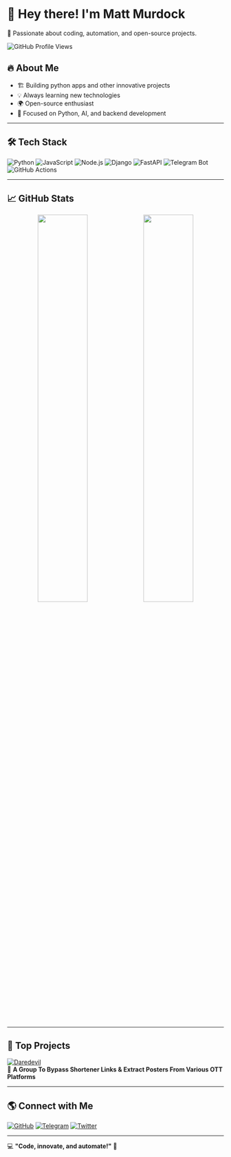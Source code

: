 # 👋 Hey there! I'm Matt Murdock
🚀 Passionate about coding, automation, and open-source projects.

![GitHub Profile Views](https://komarev.com/ghpvc/?username=murdock-dev&color=blue&style=flat-square)

## 🔥 About Me  
- 🏗 Building python apps and other innovative projects  
- 💡 Always learning new technologies  
- 🌍 Open-source enthusiast  
- 🎯 Focused on Python, AI, and backend development  

---

## 🛠 Tech Stack  
![Python](https://img.shields.io/badge/-Python-3776AB?style=flat&logo=python&logoColor=white)  ![JavaScript](https://img.shields.io/badge/-JavaScript-F7DF1E?style=flat&logo=javascript&logoColor=black)  ![Node.js](https://img.shields.io/badge/-Node.js-339933?style=flat&logo=node.js&logoColor=white)  ![Django](https://img.shields.io/badge/-Django-092E20?style=flat&logo=django&logoColor=white)  ![FastAPI](https://img.shields.io/badge/-FastAPI-009688?style=flat&logo=fastapi&logoColor=white)  ![Telegram Bot](https://img.shields.io/badge/-Telegram%20Bot-26A5E4?style=flat&logo=telegram&logoColor=white)  ![GitHub Actions](https://img.shields.io/badge/-GitHub%20Actions-2088FF?style=flat&logo=github-actions&logoColor=white)  

---

## 📈 GitHub Stats  
<p align="center">
  <img width="48%" src="https://github-readme-stats.vercel.app/api?username=murdock-dev&show_icons=true&theme=radical" />
  <img width="48%" src="https://github-readme-streak-stats.herokuapp.com/?user=murdock-dev&theme=radical" />
</p>  

---

## 🎯 Top Projects  
[![Daredevil](https://img.shields.io/badge/Bypasser-blueviolet?style=for-the-badge)](https://telegram.me/Daredevil_Bypass)  
📜 **A Group To Bypass Shortener Links & Extract Posters From Various OTT Platforms**

---

## 🌎 Connect with Me  
[![GitHub](https://img.shields.io/badge/GitHub-181717?style=flat&logo=github&logoColor=white)](https://github.com/murdock-dev)  [![Telegram](https://img.shields.io/badge/Telegram-26A5E4?style=flat&logo=telegram&logoColor=white)](https://telegram.me/Mattt_Murdock)  [![Twitter](https://img.shields.io/badge/Twitter-1DA1F2?style=flat&logo=twitter&logoColor=white)](https://twitter.com/Matty_Murdockk)  

---

💻 **"Code, innovate, and automate!"** 🚀  
